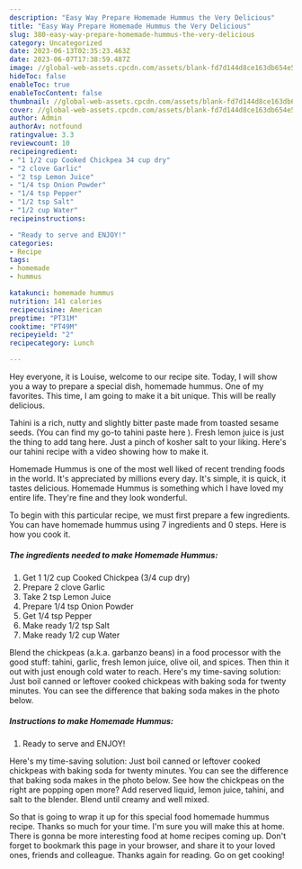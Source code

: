 ```yaml
---
description: "Easy Way Prepare Homemade Hummus the Very Delicious"
title: "Easy Way Prepare Homemade Hummus the Very Delicious"
slug: 380-easy-way-prepare-homemade-hummus-the-very-delicious
category: Uncategorized
date: 2023-06-13T02:35:23.463Z
date: 2023-06-07T17:38:59.487Z
image: //global-web-assets.cpcdn.com/assets/blank-fd7d144d8ce163db654e5a02c40b08a2775adb7897d16e4062681dc7e1b2800f.png
hideToc: false
enableToc: true
enableTocContent: false
thumbnail: //global-web-assets.cpcdn.com/assets/blank-fd7d144d8ce163db654e5a02c40b08a2775adb7897d16e4062681dc7e1b2800f.png
cover: //global-web-assets.cpcdn.com/assets/blank-fd7d144d8ce163db654e5a02c40b08a2775adb7897d16e4062681dc7e1b2800f.png
author: Admin
authorAv: notfound
ratingvalue: 3.3
reviewcount: 10
recipeingredient:
- "1 1/2 cup Cooked Chickpea 34 cup dry"
- "2 clove Garlic"
- "2 tsp Lemon Juice"
- "1/4 tsp Onion Powder"
- "1/4 tsp Pepper"
- "1/2 tsp Salt"
- "1/2 cup Water"
recipeinstructions:

- "Ready to serve and ENJOY!"
categories:
- Recipe
tags:
- homemade
- hummus

katakunci: homemade hummus 
nutrition: 141 calories
recipecuisine: American
preptime: "PT31M"
cooktime: "PT49M"
recipeyield: "2"
recipecategory: Lunch

---
```



Hey everyone, it is Louise, welcome to our recipe site. Today, I will show you a way to prepare a special dish, homemade hummus. One of my favorites. This time, I am going to make it a bit unique. This will be really delicious.

Tahini is a rich, nutty and slightly bitter paste made from toasted sesame seeds. (You can find my go-to tahini paste here ). Fresh lemon juice is just the thing to add tang here. Just a pinch of kosher salt to your liking. Here&#39;s our tahini recipe with a video showing how to make it.

Homemade Hummus is one of the most well liked of recent trending foods in the world. It's appreciated by millions every day. It's simple, it is quick, it tastes delicious. Homemade Hummus is something which I have loved my entire life. They're fine and they look wonderful.


To begin with this particular recipe, we must first prepare a few ingredients. You can have homemade hummus using 7 ingredients and 0 steps. Here is how you cook it.

<!--inarticleads1-->

##### The ingredients needed to make Homemade Hummus:

1. Get 1 1/2 cup Cooked Chickpea (3/4 cup dry)
1. Prepare 2 clove Garlic
1. Take 2 tsp Lemon Juice
1. Prepare 1/4 tsp Onion Powder
1. Get 1/4 tsp Pepper
1. Make ready 1/2 tsp Salt
1. Make ready 1/2 cup Water


Blend the chickpeas (a.k.a. garbanzo beans) in a food processor with the good stuff: tahini, garlic, fresh lemon juice, olive oil, and spices. Then thin it out with just enough cold water to reach. Here&#39;s my time-saving solution: Just boil canned or leftover cooked chickpeas with baking soda for twenty minutes. You can see the difference that baking soda makes in the photo below. 

<!--inarticleads2-->

##### Instructions to make Homemade Hummus:


1. Ready to serve and ENJOY!

Here&#39;s my time-saving solution: Just boil canned or leftover cooked chickpeas with baking soda for twenty minutes. You can see the difference that baking soda makes in the photo below. See how the chickpeas on the right are popping open more? Add reserved liquid, lemon juice, tahini, and salt to the blender. Blend until creamy and well mixed. 

So that is going to wrap it up for this special food homemade hummus recipe. Thanks so much for your time. I'm sure you will make this at home. There is gonna be more interesting food at home recipes coming up. Don't forget to bookmark this page in your browser, and share it to your loved ones, friends and colleague. Thanks again for reading. Go on get cooking!
